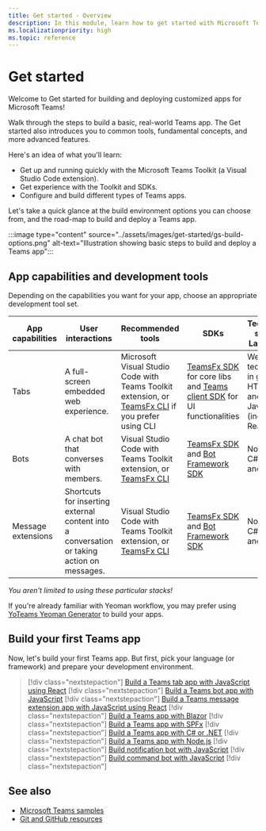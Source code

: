 ```yaml
---
title: Get started - Overview
description: In this module, learn how to get started with Microsoft Teams developer documentation that introduces you to common tools, fundamental concepts, and advanced features.
ms.localizationpriority: high
ms.topic: reference
---
```

# Get started

Welcome to Get started for building and deploying customized apps for Microsoft Teams!

Walk through the steps to build a basic, real-world Teams app. The Get started also introduces you to common tools, fundamental concepts, and more advanced features.

Here's an idea of what you'll learn:

- Get up and running quickly with the Microsoft Teams Toolkit (a Visual Studio Code extension).
- Get experience with the Toolkit and SDKs.
- Configure and build different types of Teams apps.

Let's take a quick glance at the build environment options you can choose from, and the road-map to build and deploy a Teams app.

:::image type="content" source="../assets/images/get-started/gs-build-options.png" alt-text="Illustration showing basic steps to build and deploy a Teams app":::

## App capabilities and development tools

Depending on the capabilities you want for your app, choose an appropriate development tool set.

| App capabilities | User interactions | Recommended tools | SDKs | Technology stacks / Languages |
|--------|-------------|--------|--------|--------|
| Tabs | A full-screen embedded web experience. | Microsoft Visual Studio Code with Teams Toolkit extension, or [TeamsFx CLI](https://github.com/OfficeDev/TeamsFx/blob/dev/docs/cli/user-manual.md) if you prefer using CLI | [TeamsFx SDK](/javascript/api/@microsoft/teamsfx/?view=msteams-client-js-latest&preserve-view=true) for core libs and [Teams client SDK](/javascript/api/overview/msteams-client?view=msteams-client-js-latest&preserve-view=true) for UI functionalities | Web technology in general, HTML, CSS, and JavaScript (incl. React). |
| Bots | A chat bot that converses with members. | Visual Studio Code with Teams Toolkit extension, or [TeamsFx CLI](https://github.com/OfficeDev/TeamsFx/blob/dev/docs/cli/user-manual.md) | [TeamsFx SDK](/javascript/api/@microsoft/teamsfx/?view=msteams-client-js-latest&preserve-view=true) and [Bot Framework SDK](https://dev.botframework.com/) | Node.js, C#, Java, and Python. |
| Message extensions | Shortcuts for inserting external content into a conversation or taking action on messages. | Visual Studio Code with Teams Toolkit extension, or [TeamsFx CLI](https://github.com/OfficeDev/TeamsFx/blob/dev/docs/cli/user-manual.md) | [TeamsFx SDK](/javascript/api/@microsoft/teamsfx/?view=msteams-client-js-latest&preserve-view=true) and [Bot Framework SDK](https://dev.botframework.com/) | Node.js, C#, Java, and Python. |

*You aren't limited to using these particular stacks!*

If you're already familiar with Yeoman workflow, you may prefer using [YoTeams Yeoman Generator](https://github.com/pnp/generator-teams/blob/master/docs/docs/tutorials/build-your-first-microsoft-teams-app.md) to build your apps.

## Build your first Teams app

Now, let's build your first Teams app. But first, pick your language (or framework) and prepare your development environment.

> [!div class="nextstepaction"]
> [Build a Teams tab app with JavaScript using React](../sbs-gs-javascript.yml)
> [!div class="nextstepaction"]
> [Build a Teams bot app with JavaScript](../sbs-gs-bot.yml)
> [!div class="nextstepaction"]
> [Build a Teams message extension app with JavaScript using React](../sbs-gs-msgext.yml)
> [!div class="nextstepaction"]
> [Build a Teams app with Blazor](../sbs-gs-blazorupdate.yml)
> [!div class="nextstepaction"]
> [Build a Teams app with SPFx](../sbs-gs-spfx.yml)
> [!div class="nextstepaction"]
> [Build a Teams app with C# or .NET](../sbs-gs-csharp.yml)
> [!div class="nextstepaction"]
> [Build a Teams app with Node.js](../sbs-gs-nodejs.yml)
> [!div class="nextstepaction"]
> [Build notification bot with JavaScript](../sbs-gs-notificationbot.yml)
> [!div class="nextstepaction"]
> [Build command bot with JavaScript](../sbs-gs-commandbot.yml)
> [!div class="nextstepaction"]

## See also

- [Microsoft Teams samples](https://github.com/OfficeDev/Microsoft-Teams-Samples#microsoft-teams-samples)
- [Git and GitHub resources](/contribute/additional-resources)
